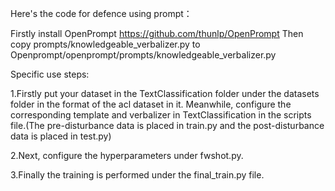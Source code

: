 Here's the code for defence using prompt：

Firstly install OpenPrompt https://github.com/thunlp/OpenPrompt
Then copy prompts/knowledgeable_verbalizer.py to Openprompt/openprompt/prompts/knowledgeable_verbalizer.py

Specific use steps:

1.Firstly put your dataset in the TextClassification folder under the datasets folder in the format of the acl dataset in it. Meanwhile, configure the corresponding template and verbalizer in TextClassification in the scripts file.(The pre-disturbance data is placed in train.py and the post-disturbance data is placed in test.py)

2.Next, configure the hyperparameters under fwshot.py.

3.Finally the training is performed under the final_train.py file.